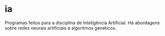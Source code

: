 ia
==

Programas feitos para a disciplina de Inteligência Artificial. Há abordagens sobre redes neurais artificiais e algoritmos genéticos.
